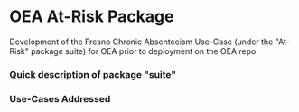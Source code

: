 # OEA At-Risk Package
Development of the Fresno Chronic Absenteeism Use-Case (under the "At-Risk" package suite) for OEA prior to deployment on the OEA repo
### Quick description of package "suite"

### Use-Cases Addressed

###
